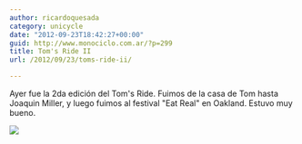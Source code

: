 ```yaml
---
author: ricardoquesada
category: unicycle
date: "2012-09-23T18:42:27+00:00"
guid: http://www.monociclo.com.ar/?p=299
title: Tom's Ride II
url: /2012/09/23/toms-ride-ii/

---
```


Ayer fue la 2da edición del Tom's Ride.
Fuimos de la casa de Tom hasta Joaquin Miller, y luego fuimos al festival "Eat
Real" en Oakland.
Estuvo muy bueno.

![](https://lh5.googleusercontent.com/-d_l2YwIQ43g/UGdLMynaVuI/AAAAAAAApbA/rBYnMZqXG44/s800/IMG_1773.JPG)
